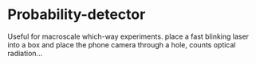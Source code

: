# Probability-detector

Useful for macroscale which-way experiments. 
place a fast blinking laser into a box and place the phone camera through a hole, counts optical radiation...
